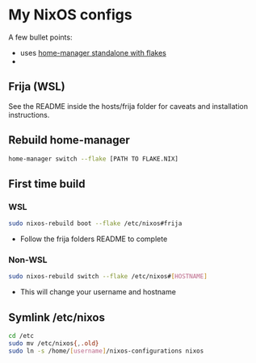 # My NixOS configs

A few bullet points:
- uses [home-manager standalone with flakes](https://nix-community.github.io/home-manager/index.xhtml#sec-flakes-standalone)
- 

## Frija (WSL)
See the README inside the hosts/frija folder for caveats and installation instructions.


## Rebuild home-manager
```sh
home-manager switch --flake [PATH TO FLAKE.NIX]
```

## First time build
### WSL
```sh
sudo nixos-rebuild boot --flake /etc/nixos#frija
```
- Follow the frija folders README to complete

### Non-WSL
```sh
sudo nixos-rebuild switch --flake /etc/nixos#[HOSTNAME]
```
- This will change your username and hostname

## Symlink /etc/nixos
```sh
cd /etc
sudo mv /etc/nixos{,.old}
sudo ln -s /home/[username]/nixos-configurations nixos
```
